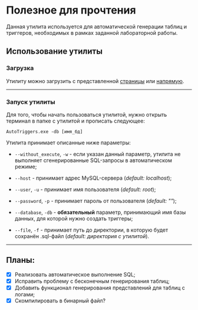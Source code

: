 #   Полезное для прочтения

Данная утилита используется для автоматической генерации таблиц и триггеров, необходимых в рамках заданной лабораторной работы.

##  Использование утилиты

### Загрузка

Утилиту можно загрузить с представленной [страницы](https://github.com/Ertanic/autotriggers-mysql/releases) или [напрямую](https://github.com/Ertanic/autotriggers-mysql/releases/download/v2.3/AutoTriggers.exe).

___

### Запуск утилиты

Для того, чтобы начать пользоваться утилитой, нужно открыть терминал в папке с утилитой и прописать следующее:

    AutoTriggers.exe -db [имя_бд]

Утилита принимает описанные ниже параметры:

*   `--without_execute`, `-w` - если указан данный параметр, утилита не выполняет сгенерированные SQL-запросы в автоматическом режиме;

*   `--host` - принимает адрес MySQL-сервера (*default: localhost*);

* `--user`, `-u` - принимает имя пользователя (*default: root*);

* `--password`, `-p` - принимает пароль от пользователя (*default: ""*);

* `--database`, `-db` - __обязательный__ параметр, принимающий имя базы данных, для которой нужно создать триггеры;

* `--file`, `-f` - принимает путь до директории, в которую будет сохранён .sql-файл (*default: директория с утилитой*).

___

##  Планы:
- [x] Реализовать автоматическое выполнение SQL;
- [x] Исправить проблему с бесконечным генерирования таблиц;
- [x] Добавить функционал генерирования представлений для таблиц с логами;
- [x] Скомпилировать в бинарный файл?
